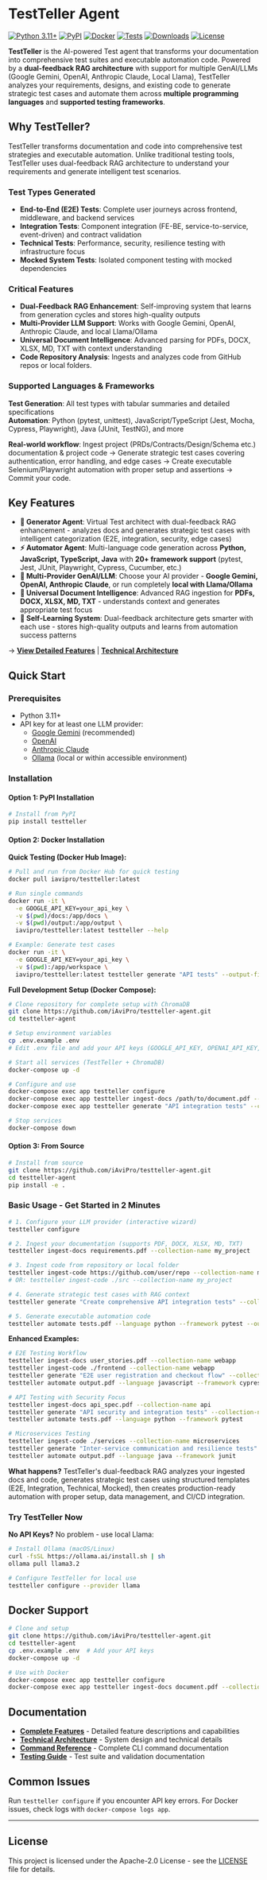 # TestTeller Agent

[![Python 3.11+](https://img.shields.io/badge/python-3.11+-blue.svg)](https://www.python.org/downloads/)
[![PyPI](https://img.shields.io/pypi/v/testteller.svg)](https://pypi.org/project/testteller/)
[![Docker](https://img.shields.io/docker/v/iavipro/testteller?label=docker&logo=docker)](https://hub.docker.com/r/iavipro/testteller)
[![Tests](https://github.com/iAviPro/testteller-agent/actions/workflows/test-unit.yml/badge.svg)](https://github.com/iAviPro/testteller-agent/actions/workflows/test-unit.yml)
[![Downloads](https://pepy.tech/badge/testteller)](https://pepy.tech/project/testteller)
[![License](https://img.shields.io/badge/License-Apache%202.0-blue.svg)](https://opensource.org/licenses/Apache-2.0)

**TestTeller** is the AI-powered Test agent that transforms your documentation into comprehensive test suites and executable automation code. Powered by a **dual-feedback RAG architecture** with support for multiple GenAI/LLMs (Google Gemini, OpenAI, Anthropic Claude, Local Llama), TestTeller analyzes your requirements, designs, and existing code to generate strategic test cases and automate them across **multiple programming languages** and **supported testing frameworks**.

## Why TestTeller?

TestTeller transforms documentation and code into comprehensive test strategies and executable automation. Unlike traditional testing tools, TestTeller uses dual-feedback RAG architecture to understand your requirements and generate intelligent test scenarios.

### Test Types Generated
- **End-to-End (E2E) Tests**: Complete user journeys across frontend, middleware, and backend services
- **Integration Tests**: Component integration (FE-BE, service-to-service, event-driven) and contract validation  
- **Technical Tests**: Performance, security, resilience testing with infrastructure focus
- **Mocked System Tests**: Isolated component testing with mocked dependencies

### Critical Features
- **Dual-Feedback RAG Enhancement**: Self-improving system that learns from generation cycles and stores high-quality outputs
- **Multi-Provider LLM Support**: Works with Google Gemini, OpenAI, Anthropic Claude, and local Llama/Ollama
- **Universal Document Intelligence**: Advanced parsing for PDFs, DOCX, XLSX, MD, TXT with context understanding
- **Code Repository Analysis**: Ingests and analyzes code from GitHub repos or local folders.

### Supported Languages & Frameworks  
**Test Generation**: All test types with tabular summaries and detailed specifications  
**Automation**: Python (pytest, unittest), JavaScript/TypeScript (Jest, Mocha, Cypress, Playwright), Java (JUnit, TestNG), and more

**Real-world workflow**: Ingest project (PRDs/Contracts/Design/Schema etc.) documentation & project code → Generate strategic test cases covering authentication, error handling, and edge cases → Create executable Selenium/Playwright automation with proper setup and assertions → Commit your code.

## Key Features

- **🤖 Generator Agent**: Virtual Test architect with dual-feedback RAG enhancement - analyzes docs and generates strategic test cases with intelligent categorization (E2E, integration, security, edge cases)
- **⚡ Automator Agent**: Multi-language code generation across **Python, JavaScript, TypeScript, Java** with **20+ framework support** (pytest, Jest, JUnit, Playwright, Cypress, Cucumber, etc.)
- **🔧 Multi-Provider GenAI/LLM**: Choose your AI provider - **Google Gemini, OpenAI, Anthropic Claude**, or run completely **local with Llama/Ollama**
- **📄 Universal Document Intelligence**: Advanced RAG ingestion for **PDFs, DOCX, XLSX, MD, TXT** - understands context and generates appropriate test focus
- **🔄 Self-Learning System**: Dual-feedback architecture gets smarter with each use - stores high-quality outputs and learns from automation success patterns

→ **[View Detailed Features](FEATURES.md)** | **[Technical Architecture](ARCHITECTURE.md)**

## Quick Start

### Prerequisites
- Python 3.11+
- API key for at least one LLM provider:
  - [Google Gemini](https://aistudio.google.com/) (recommended)
  - [OpenAI](https://platform.openai.com/api-keys)
  - [Anthropic Claude](https://console.anthropic.com/)
  - [Ollama](https://ollama.ai/) (local or within accessible environment)

### Installation

#### Option 1: PyPI Installation
```bash
# Install from PyPI
pip install testteller
```

#### Option 2: Docker Installation

**Quick Testing (Docker Hub Image):**
```bash
# Pull and run from Docker Hub for quick testing
docker pull iavipro/testteller:latest

# Run single commands
docker run -it \
  -e GOOGLE_API_KEY=your_api_key \
  -v $(pwd)/docs:/app/docs \
  -v $(pwd)/output:/app/output \
  iavipro/testteller:latest testteller --help

# Example: Generate test cases
docker run -it \
  -e GOOGLE_API_KEY=your_api_key \
  -v $(pwd):/app/workspace \
  iavipro/testteller:latest testteller generate "API tests" --output-file /app/workspace/tests.pdf --collection-name my_collection
```

**Full Development Setup (Docker Compose):**
```bash
# Clone repository for complete setup with ChromaDB
git clone https://github.com/iAviPro/testteller-agent.git
cd testteller-agent

# Setup environment variables
cp .env.example .env
# Edit .env file and add your API keys (GOOGLE_API_KEY, OPENAI_API_KEY, CLAUDE_API_KEY)

# Start all services (TestTeller + ChromaDB)
docker-compose up -d

# Configure and use
docker-compose exec app testteller configure
docker-compose exec app testteller ingest-docs /path/to/document.pdf --collection-name project
docker-compose exec app testteller generate "API integration tests" --collection-name project

# Stop services
docker-compose down
```

#### Option 3: From Source
```bash
# Install from source
git clone https://github.com/iAviPro/testteller-agent.git
cd testteller-agent
pip install -e .
```

### Basic Usage - Get Started in 2 Minutes

```bash
# 1. Configure your LLM provider (interactive wizard)
testteller configure

# 2. Ingest your documentation (supports PDF, DOCX, XLSX, MD, TXT)
testteller ingest-docs requirements.pdf --collection-name my_project

# 3. Ingest code from repository or local folder
testteller ingest-code https://github.com/user/repo --collection-name my_project
# OR: testteller ingest-code ./src --collection-name my_project

# 4. Generate strategic test cases with RAG context
testteller generate "Create comprehensive API integration tests" --collection-name my_project --output-file tests.pdf

# 5. Generate executable automation code
testteller automate tests.pdf --language python --framework pytest --output-dir ./tests
```

**Enhanced Examples:**

```bash
# E2E Testing Workflow
testteller ingest-docs user_stories.pdf --collection-name webapp
testteller ingest-code ./frontend --collection-name webapp  
testteller generate "E2E user registration and checkout flow" --collection-name webapp
testteller automate output.pdf --language javascript --framework cypress

# API Testing with Security Focus
testteller ingest-docs api_spec.pdf --collection-name api
testteller generate "API security and integration tests" --collection-name api --output-format pdf
testteller automate tests.pdf --language python --framework pytest

# Microservices Testing
testteller ingest-code ./services --collection-name microservices
testteller generate "Inter-service communication and resilience tests" --collection-name microservices
testteller automate output.pdf --language java --framework junit
```

**What happens?** TestTeller's dual-feedback RAG analyzes your ingested docs and code, generates strategic test cases using structured templates (E2E, Integration, Technical, Mocked), then creates production-ready automation with proper setup, data management, and CI/CD integration.

### Try TestTeller Now

**No API Keys?** No problem - use local Llama:
```bash
# Install Ollama (macOS/Linux)  
curl -fsSL https://ollama.ai/install.sh | sh
ollama pull llama3.2

# Configure TestTeller for local use
testteller configure --provider llama
```

## Docker Support

```bash
# Clone and setup
git clone https://github.com/iAviPro/testteller-agent.git
cd testteller-agent
cp .env.example .env  # Add your API keys
docker-compose up -d

# Use with Docker
docker-compose exec app testteller configure
docker-compose exec app testteller ingest-docs document.pdf --collection-name project
```

## Documentation

- **[Complete Features](FEATURES.md)** - Detailed feature descriptions and capabilities
- **[Technical Architecture](ARCHITECTURE.md)** - System design and technical details  
- **[Command Reference](COMMANDS.md)** - Complete CLI command documentation
- **[Testing Guide](TESTING.md)** - Test suite and validation documentation

## Common Issues

Run `testteller configure` if you encounter API key errors. For Docker issues, check logs with `docker-compose logs app`.


---

## License

This project is licensed under the Apache-2.0 License - see the [LICENSE](LICENSE) file for details.
